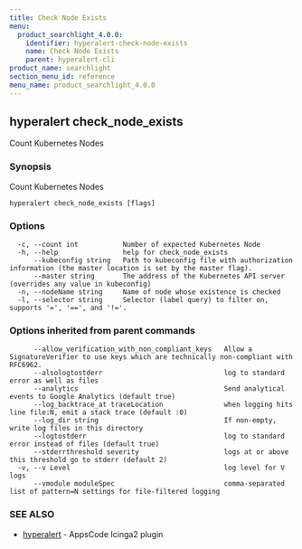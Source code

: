 ```yaml
---
title: Check Node Exists
menu:
  product_searchlight_4.0.0:
    identifier: hyperalert-check-node-exists
    name: Check Node Exists
    parent: hyperalert-cli
product_name: searchlight
section_menu_id: reference
menu_name: product_searchlight_4.0.0
---
```

## hyperalert check_node_exists

Count Kubernetes Nodes

### Synopsis


Count Kubernetes Nodes

```
hyperalert check_node_exists [flags]
```

### Options

```
  -c, --count int           Number of expected Kubernetes Node
  -h, --help                help for check_node_exists
      --kubeconfig string   Path to kubeconfig file with authorization information (the master location is set by the master flag).
      --master string       The address of the Kubernetes API server (overrides any value in kubeconfig)
  -n, --nodeName string     Name of node whose existence is checked
  -l, --selector string     Selector (label query) to filter on, supports '=', '==', and '!='.
```

### Options inherited from parent commands

```
      --allow_verification_with_non_compliant_keys   Allow a SignatureVerifier to use keys which are technically non-compliant with RFC6962.
      --alsologtostderr                              log to standard error as well as files
      --analytics                                    Send analytical events to Google Analytics (default true)
      --log_backtrace_at traceLocation               when logging hits line file:N, emit a stack trace (default :0)
      --log_dir string                               If non-empty, write log files in this directory
      --logtostderr                                  log to standard error instead of files (default true)
      --stderrthreshold severity                     logs at or above this threshold go to stderr (default 2)
  -v, --v Level                                      log level for V logs
      --vmodule moduleSpec                           comma-separated list of pattern=N settings for file-filtered logging
```

### SEE ALSO
* [hyperalert](/docs/reference/hyperalert/hyperalert.md)	 - AppsCode Icinga2 plugin


